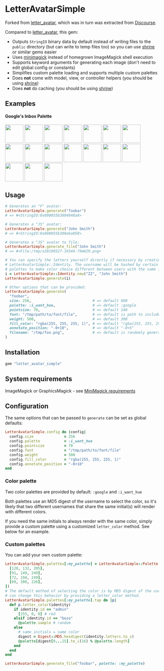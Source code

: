 # LetterAvatarSimple

Forked from [letter_avatar][], which was
in turn was extracted from [Discourse][].

Compared to [letter_avatar][], this gem:
  * Outputs `StringIO` binary data by default instead of writing files to
    the `public` directory (but can write to temp files too) so you can use
    [shrine][] or similar gems easier
  * Uses [minimagick][] instead of
    homegrown ImageMagick shell execution
  * Supports keyword arguments for generating each image (don't need to edit
    global config or constants)
  * Simplifies custom palette loading and supports multiple custom palettes
  * Does **not** come with model, view, or controller helpers (you should
    be using [shrine][])
  * Does **not** do caching (you should be using
    [shrine][])

## Examples

#### Google's Inbox Palette

<img src="https://cloud.githubusercontent.com/assets/5518/13031513/43eefa76-d30b-11e5-8f06-85f8eb2a4fb6.png" width="60" /> <img src="https://cloud.githubusercontent.com/assets/5518/13031514/43ef6d8a-d30b-11e5-9fbc-38ae526b56b3.png" width="60" /> <img src="https://cloud.githubusercontent.com/assets/5518/13031517/43f0da12-d30b-11e5-8fef-6c7daf235a54.png" width="60" /> <img src="https://cloud.githubusercontent.com/assets/5518/13031515/43f0568c-d30b-11e5-95c5-1653361d4443.png" width="60" /> <img src="https://cloud.githubusercontent.com/assets/5518/13031512/43eebcc8-d30b-11e5-9f95-0093bfadd182.png" width="60" /> <img src="https://cloud.githubusercontent.com/assets/5518/13031516/43f0d0bc-d30b-11e5-8822-f01a6a138ff8.png" width="60" /> <img src="https://cloud.githubusercontent.com/assets/5518/13031519/44382430-d30b-11e5-96e4-bcd7ce5eb155.png" width="60" /> <img src="https://cloud.githubusercontent.com/assets/5518/13031518/44378d04-d30b-11e5-9400-55ff46b94cbe.png" width="60" /> <img src="https://cloud.githubusercontent.com/assets/5518/13031521/443a03cc-d30b-11e5-8467-9592e9dbb2ae.png" width="60" /> <img src="https://cloud.githubusercontent.com/assets/5518/13031523/443badc6-d30b-11e5-9d72-45613018cab4.png" width="60" /> <img src="https://cloud.githubusercontent.com/assets/5518/13031520/44394e14-d30b-11e5-966c-2eada89295c9.png" width="60" /> <img src="https://cloud.githubusercontent.com/assets/5518/13031522/443a71fe-d30b-11e5-88f4-37d1fd220abb.png" width="60" /> <img src="https://cloud.githubusercontent.com/assets/5518/13031525/44752b1e-d30b-11e5-8290-ed8888055e64.png" width="60" /> <img src="https://cloud.githubusercontent.com/assets/5518/13031524/4471cef6-d30b-11e5-9f4c-004f993dd27b.png" width="60" /> <img src="https://cloud.githubusercontent.com/assets/5518/13031526/4475a990-d30b-11e5-8be3-c8f4482dee03.png" width="60" /> <img src="https://cloud.githubusercontent.com/assets/5518/13031527/44772482-d30b-11e5-92f0-b9190c312d70.png" width="60" /> <img src="https://cloud.githubusercontent.com/assets/5518/13031528/447804ce-d30b-11e5-8002-9424d5474ddb.png" width="60" />

## Usage

```ruby
# Generates an "F" avatar:
LetterAvatarSimple.generate("foobar")
# => #<StringIO:0x000055b3804948a8>

# Generates a "JS" avatar:
LetterAvatarSimple.generate("John Smith")
# => #<StringIO:0x000055b380e6a058>

# Generates a "JS" avatar to file:
LetterAvatarSimple.generate_file("John Smith")
# => #<File:/tmp/x20190527-19344-79m629.png>

# You can specify the letters yourself directly if necessary by creating a
# LetterAvatarSimple::Identity. The username will be hashed by certain color
# palettes to make color choice different between users with the same initials
i = LetterAvatarSimple::Identity.new("ZZ", "John Smith")
LetterAvatarSimple.generate(i)

# Other options that can be provided:
LetterAvatarSimple.generate(
  "foobar",
  size: 256,                            # => default 600
  palette: :i_want_hue,                 # => default :google
  pointsize: 70,                        # => default 140
  font: "/tmp/path/to/font/file",       # => default is path to included Roboto font
  weight: 500,                          # => default 300
  fill_color: "rgba(255, 255, 255, 1)", # => default "rgba(255, 255, 255, 0.65)"
  annotate_position: "-0+10",           # => default "-0+5"
  filename: "/tmp/foo.png",             # => default is randomly generated tempfile path
)
```

## Installation

```ruby
gem "letter_avatar_simple"
```

## System requirements

ImageMagick or GraphicsMagick - see
[MiniMagick requirements](https://github.com/minimagick/minimagick#requirements)

## Configuration

The same options that can be passed to `generate` can be set as global defaults:

```ruby
LetterAvatarSimple.config do |config|
  config.size              = 256
  config.palette           = :i_want_hue
  config.pointsize         = 70
  config.font              = "/tmp/path/to/font/file"
  config.weight            = 500
  config.fill_color        = "rgba(255, 255, 255, 1)"
  config.annotate_position = "-0+10"
end
```

### Color palette

Two color palettes are provided by default: `:google` and `:i_want_hue`

Both palettes use an MD5 digest of the username to select the color, so it's
likely that two different usernames that share the same initial(s) will render
with different colors.

If you need the same initials to always render with the same color, simply
provide a custom palette using a customized `letter_color` method. See below
for an example.

### Custom palettes

You can add your own custom palette:

```ruby
LetterAvatarSimple.palettes[:my_palette] = LetterAvatarSimple::Palette.new([
  [120, 132, 205],
  [91, 149, 249],
  [72, 194, 249],
  [69, 208, 226],
])
# The default method of selecting the color is by MD5 digest of the username. You
# can change this behavior by providing a letter_color method.
LetterAvatarSimple.palettes[:my_palette].tap do |p|
  def p.letter_color(identity)
    if identity.id == "admin"
      [255, 0, 0] # red
    elsif identity.id == "bozo"
      @palette.sample # random
    else
      # same initials = same color
      digest = Digest::MD5.hexdigest(identity.letters.to_s)
      @palette[digest[0...15].to_i(16) % @palette.length]
    end
  end
end

LetterAvatarSimple.generate_file("foobar", palette: :my_palette)
```

[letter_avatar]: https://github.com/ksz2k/letter_avatar
[minimagick]: https://github.com/minimagick/minimagick
[shrine]: https://github.com/shrinerb/shrine
[Discourse]: https://www.discourse.org/
